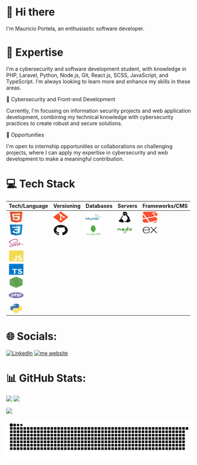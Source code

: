 
# 👋 Hi there

I'm Mauricio Portela, an enthusiastic software developer.


# 🚀 Expertise


I'm a cybersecurity and software development student, with knowledge in PHP, Laravel, Python, Node.js, Git, React.js, SCSS, JavaScript, and TypeScript. I'm always looking to learn more and enhance my skills in these areas.

🔐 Cybersecurity and Front-end Development

Currently, I'm focusing on information security projects and web application development, combining my technical knowledge with cybersecurity practices to create robust and secure solutions.

💼 Opportunities

I'm open to internship opportunities or collaborations on challenging projects, where I can apply my expertise in cybersecurity and web development to make a meaningful contribution.

# 💻 Tech Stack

<table>
  <thead>
    <tr>
      <th>Tech/Language</th>
      <th>Versioning</th>
      <th>Databases</th>
      <th>Servers</th>
      <th>Frameworks/CMS</th>
    </tr>
  </thead>
  <tbody>
    <tr>
      <td><img align="center" alt="HTML5" height="30" width="40" src="https://raw.githubusercontent.com/devicons/devicon/master/icons/html5/html5-original.svg">
</td>
      <td>  <img align="center" alt="git" height="30" width="40" src="https://raw.githubusercontent.com/devicons/devicon/master/icons/git/git-original.svg">
</td>
      <td><img align="center" alt="mysql" height="30" width="40" src="https://raw.githubusercontent.com/devicons/devicon/master/icons/mysql/mysql-plain-wordmark.svg">
      </td>
      <td>  <img align="center" alt="linux" height="30" width="40" src="https://raw.githubusercontent.com/devicons/devicon/master/icons/linux/linux-plain.svg">
</td>
      <td>  <img align="center" alt="laravel" height="30" width="40" src="https://raw.githubusercontent.com/devicons/devicon/master/icons/laravel/laravel-plain.svg">
</td>
    </tr>
    <tr>
      <td>  <img align="center" alt="CSS3" height="30" width="40" src="https://raw.githubusercontent.com/devicons/devicon/master/icons/css3/css3-original.svg">
</td>
      <td>  <img align="center" alt="github" height="30" width="40" src="https://raw.githubusercontent.com/devicons/devicon/master/icons/github/github-original.svg">
</td>
      <td>  <img align="center" alt="mongodb" height="30" width="40" src="https://raw.githubusercontent.com/devicons/devicon/master/icons/mongodb/mongodb-plain-wordmark.svg">
</td>
      <td>  <img align="center" alt="nodejs" height="30" width="40" src="https://raw.githubusercontent.com/devicons/devicon/master/icons/nodejs/nodejs-plain-wordmark.svg">
</td>
      <td>  <img align="center" alt="express" height="30" width="40" src="https://raw.githubusercontent.com/devicons/devicon/master/icons/express/express-original.svg">
</td>
    </tr>
    <tr>
      <td>  <img align="center" alt="SCSS" height="30" width="40" src="https://raw.githubusercontent.com/devicons/devicon/master/icons/sass/sass-original.svg">
</td>
      <td></td>
      <td></td>
      <td></td>
      <td></td>
    </tr>
    <tr>
      <td>  <img align="center" alt="JavaScript" height="30" width="40" src="https://raw.githubusercontent.com/devicons/devicon/master/icons/javascript/javascript-plain.svg">
</td>
      <td></td>
      <td></td>
      <td></td>
      <td></td>
    </tr>
    <tr>
      <td> <img align="center" alt="TypeScript" height="30" width="40" src="https://raw.githubusercontent.com/devicons/devicon/master/icons/typescript/typescript-plain.svg">
</td>
      <td></td>
      <td></td>
      <td></td>
      <td></td>
    </tr>
    <tr>
      <td>  <img align="center" alt="Node.js" height="30" width="40" src="https://raw.githubusercontent.com/devicons/devicon/master/icons/nodejs/nodejs-plain.svg">
</td>
      <td></td>
      <td></td>
      <td></td>
      <td></td>
    </tr>
    <tr>
      <td>  <img align="center" alt="PHP" height="30" width="40" src="https://raw.githubusercontent.com/devicons/devicon/master/icons/php/php-plain.svg">
</td>
      <td></td>
      <td></td>
      <td></td>
      <td></td>
    </tr>
    <tr>
      <td>  <img align="center" alt="Python" height="30" width="40" src="https://raw.githubusercontent.com/devicons/devicon/master/icons/python/python-original.svg">
  </td>
      <td></td>
      <td></td>
      <td></td>
      <td></td>
    </tr>

  </tbody>
</table>



# 🌐 Socials:
[![LinkedIn](https://img.shields.io/badge/LinkedIn-%230077B5.svg?logo=linkedin&logoColor=white)](https://linkedin.com/in/mauricio-portela) [![me website](https://img.shields.io/badge/website-000000?style=for-the-badge&logo=About.me&logoColor=white)](https://portfolio-psi-eight-31.vercel.app)

# 📊 GitHub Stats:
<img src="https://github-readme-stats-wheat-two-53.vercel.app/api?username=mauricios73&theme=neon&hide_border=true&include_all_commits=true&count_private=true"  width="364px" />                    <img src="https://github-readme-streak-stats.herokuapp.com/?user=mauricios73&theme=neon&hide_border=true"  width="400px" />


![](https://github-readme-stats-wheat-two-53.vercel.app/api/top-langs/?username=mauricios73&theme=neon&hide_border=true&include_all_commits=true&count_private=true&layout=compact )

<picture>
  <source media="(prefers-color-scheme: dark)" srcset="https://raw.githubusercontent.com/Mauricios73/Mauricios73/output/github-contribution-grid-snake-dark.svg">
  <source media="(prefers-color-scheme: light)" srcset="https://raw.githubusercontent.com/Mauricios73/Mauricios73/output/github-contribution-grid-snake.svg">
  <img alt="github contribution grid snake animation" src="https://raw.githubusercontent.com/Mauricios73/Mauricios73/output/github-contribution-grid-snake.svg">
</picture>
